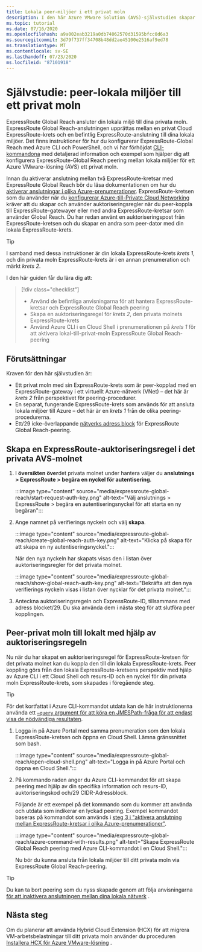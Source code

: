 ```yaml
---
title: Lokala peer-miljöer i ett privat moln
description: I den här Azure VMware Solution (AVS)-självstudien skapar du ExpressRoute Global Reach peering till ett privat moln i ett AVS.
ms.topic: tutorial
ms.date: 07/16/2020
ms.openlocfilehash: a9a002eab3219a0db74062570d31595bfcc0d6a3
ms.sourcegitcommit: 3d79f737ff34708b48dd2ae45100e2516af9ed78
ms.translationtype: MT
ms.contentlocale: sv-SE
ms.lasthandoff: 07/23/2020
ms.locfileid: "87101918"
---
```

# <a name="tutorial-peer-on-premises-environments-to-a-private-cloud"></a>Självstudie: peer-lokala miljöer till ett privat moln

ExpressRoute Global Reach ansluter din lokala miljö till dina privata moln. ExpressRoute Global Reach-anslutningen upprättas mellan en privat Cloud ExpressRoute-krets och en befintlig ExpressRoute-anslutning till dina lokala miljöer.  Det finns instruktioner för hur du konfigurerar ExpressRoute-Global Reach med Azure CLI och PowerShell, och vi har förhöjdat [CLI-kommandona](../expressroute/expressroute-howto-set-global-reach-cli.md) med detaljerad information och exempel som hjälper dig att konfigurera ExpressRoute-Global Reach peering mellan lokala miljöer för ett Azure VMware-lösning (AVS) ett privat moln.   

Innan du aktiverar anslutning mellan två ExpressRoute-kretsar med ExpressRoute Global Reach bör du läsa dokumentationen om hur du [aktiverar anslutningar i olika Azure-prenumerationer](../expressroute/expressroute-howto-set-global-reach-cli.md#enable-connectivity-between-expressroute-circuits-in-different-azure-subscriptions).  ExpressRoute-kretsen som du använder när du [konfigurerar Azure-till-Private Cloud Networking](tutorial-configure-networking.md) kräver att du skapar och använder auktoriseringsregler när du peer-koppla till ExpressRoute-gatewayer eller med andra ExpressRoute-kretsar som använder Global Reach. Du har redan använt en auktoriseringspost från ExpressRoute-kretsen och du skapar en andra som peer-dator med din lokala ExpressRoute-krets.

> [!TIP]
> I samband med dessa instruktioner är din lokala ExpressRoute-krets _krets 1_, och din privata moln ExpressRoute-krets är i en annan prenumeration och märkt _krets 2_. 

I den här guiden får du lära dig att:

> [!div class="checklist"]
> * Använd de befintliga anvisningarna för att hantera ExpressRoute-kretsar och ExpressRoute Global Reach peering
> * Skapa en auktoriseringsregel för _krets 2_, den privata molnets ExpressRoute-krets
> * Använd Azure CLI i en Cloud Shell i prenumerationen på _krets 1_ för att aktivera lokal-till-privat-moln ExpressRoute Global Reach-peering

## <a name="prerequisites"></a>Förutsättningar

Kraven för den här självstudien är:
- Ett privat moln med sin ExpressRoute-krets som är peer-kopplad med en ExpressRoute-gateway i ett virtuellt Azure-nätverk (VNet) – det här är _krets 2_ från perspektivet för peering-procedurer.
- En separat, fungerande ExpressRoute-krets som används för att ansluta lokala miljöer till Azure – det här är en _krets 1_ från de olika peering-procedurerna.
- Ett/29 icke-överlappande [nätverks adress block](../expressroute/expressroute-routing.md#ip-addresses-used-for-peerings) för ExpressRoute Global Reach-peering.

## <a name="create-an-expressroute-authorization-key-in-the-avs-private-cloud"></a>Skapa en ExpressRoute-auktoriseringsregel i det privata AVS-molnet

1. I **översikten över**det privata molnet under hantera väljer du **anslutnings > ExpressRoute > begära en nyckel för autentisering**.

   :::image type="content" source="media/expressroute-global-reach/start-request-auth-key.png" alt-text="Välj anslutnings > ExpressRoute > begära en autentiseringsnyckel för att starta en ny begäran":::

2. Ange namnet på verifierings nyckeln och välj **skapa**. 

   :::image type="content" source="media/expressroute-global-reach/create-global-reach-auth-key.png" alt-text="Klicka på skapa för att skapa en ny autentiseringsnyckel.":::

   När den nya nyckeln har skapats visas den i listan över auktoriseringsregler för det privata molnet. 

   :::image type="content" source="media/expressroute-global-reach/show-global-reach-auth-key.png" alt-text="Bekräfta att den nya verifierings nyckeln visas i listan över nycklar för det privata molnet.":::

3. Anteckna auktoriseringsregeln och ExpressRoute-ID, tillsammans med adress blocket/29. Du ska använda dem i nästa steg för att slutföra peer kopplingen. 

## <a name="peer-private-cloud-to-on-premises-using-authorization-key"></a>Peer-privat moln till lokalt med hjälp av auktoriseringsregeln

Nu när du har skapat en auktoriseringsregel för ExpressRoute-kretsen för det privata molnet kan du koppla den till din lokala ExpressRoute-krets.  Peer koppling görs från den lokala ExpressRoute-kretsens perspektiv med hjälp av Azure CLI i ett Cloud Shell och resurs-ID och en nyckel för din privata moln ExpressRoute-krets, som skapades i föregående steg.

> [!TIP]  
> För det kortfattat i Azure CLI-kommandot utdata kan de här instruktionerna använda ett [ `–query` argument för att köra en JMESPath-fråga för att endast visa de nödvändiga resultaten](https://docs.microsoft.com/cli/azure/query-azure-cli?view=azure-cli-latest).


1. Logga in på Azure Portal med samma prenumeration som den lokala ExpressRoute-kretsen och öppna en Cloud Shell. Lämna gränssnittet som bash.
 
   :::image type="content" source="media/expressroute-global-reach/open-cloud-shell.png" alt-text="Logga in på Azure Portal och öppna en Cloud Shell.":::
 
2. På kommando raden anger du Azure CLI-kommandot för att skapa peering med hjälp av din specifika information och resurs-ID, auktoriseringskod och/29 CIDR-Adressblock. 

   Följande är ett exempel på det kommando som du kommer att använda och utdata som indikerar en lyckad peering. Exempel kommandot baseras på kommandot som används i [steg 3 i "aktivera anslutning mellan ExpressRoute-kretsar i olika Azure-prenumerationer"](../expressroute/expressroute-howto-set-global-reach-cli.md#enable-connectivity-between-expressroute-circuits-in-different-azure-subscriptions).

   :::image type="content" source="media/expressroute-global-reach/azure-command-with-results.png" alt-text="Skapa ExpressRoute Global Reach peering med Azure CLI-kommandot i en Cloud Shell.":::
 
   Nu bör du kunna ansluta från lokala miljöer till ditt privata moln via ExpressRoute Global Reach-peering.

> [!TIP]
> Du kan ta bort peering som du nyss skapade genom att följa anvisningarna [för att inaktivera anslutningen mellan dina lokala nätverk](../expressroute/expressroute-howto-set-global-reach-cli.md#disable-connectivity-between-your-on-premises-networks) .


## <a name="next-steps"></a>Nästa steg

Om du planerar att använda Hybrid Cloud Extension (HCX) för att migrera VM-arbetsbelastningar till ditt privata moln använder du proceduren [Installera HCX för Azure VMware-lösning](hybrid-cloud-extension-installation.md) .


<!-- LINKS - external-->

<!-- LINKS - internal -->
